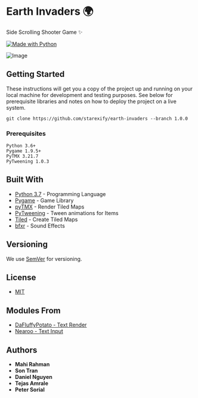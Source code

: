# Earth Invaders 🌍

Side Scrolling Shooter Game ✨

[![Made with Python](http://ForTheBadge.com/images/badges/made-with-python.svg)](https://www.python.org/)

![Image](https://i.imgur.com/lboHLHD.png)


## Getting Started

These instructions will get you a copy of the project up and running on your local machine for development and testing purposes. See below for prerequisite libraries and notes on how to deploy the project on a live system.

`git clone https://github.com/starexify/earth-invaders --branch 1.0.0`

### Prerequisites

```
Python 3.6+
Pygame 1.9.5+
PyTMX 3.21.7
PyTweening 1.0.3
```

## Built With

* [Python 3.7](https://www.python.org) - Programming Language
* [Pygame](https://www.pygame.org) - Game Library
* [pyTMX](https://pytmx.readthedocs.io/en/latest) - Render Tiled Maps
* [PyTweening](https://pypi.org/project/PyTweening) - Tween animations for Items
* [Tiled](https://www.mapeditor.org) - Create Tiled Maps
* [bfxr](https://www.bfxr.net) - Sound Effects

## Versioning

We use [SemVer](http://semver.org/) for versioning.

## License

* [MIT](https://mit-license.org)

## Modules From

* [DaFluffyPotato - Text Render](https://github.com/DaFluffyPotato)
* [Nearoo - Text Input](https://github.com/Nearoo/pygame-text-input)


## Authors

* **Mahi Rahman**
* **Son Tran**
* **Daniel Nguyen**
* **Tejas Amrale**
* **Peter Sorial**
